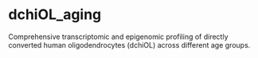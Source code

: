 # dchiOL_aging
Comprehensive transcriptomic and epigenomic profiling of directly converted human oligodendrocytes (dchiOL) across different age groups.
